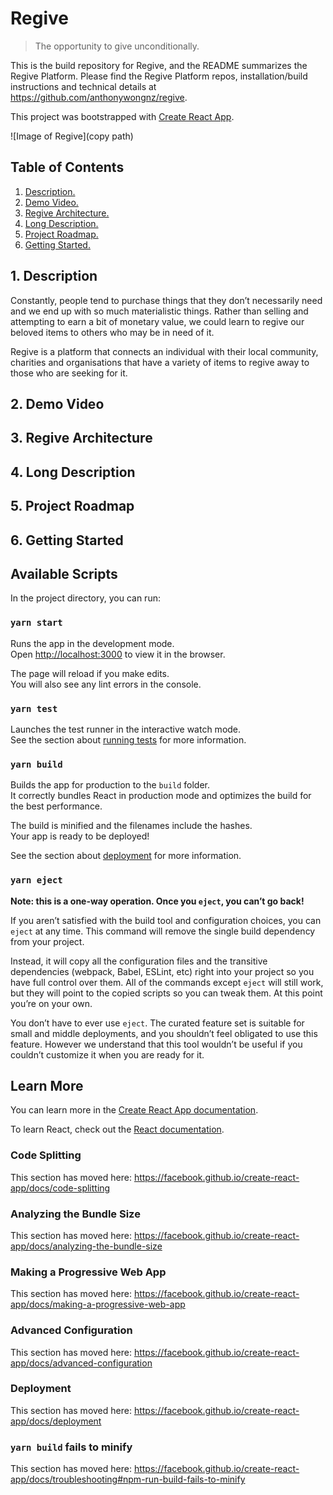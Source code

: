 # Regive
> The opportunity to give unconditionally.

This is the build repository for Regive, and the README summarizes the Regive Platform. Please find the Regive Platform repos, installation/build instructions and technical details at https://github.com/anthonywongnz/regive. 

This project was bootstrapped with [Create React App](https://github.com/facebook/create-react-app).


![Image of Regive](copy path)

## Table of Contents 

1. [ Description. ](#desc)
2. [ Demo Video. ](#video)
3. [ Regive Architecture. ](#architecture)
4. [ Long Description. ](#longdesc)
5. [ Project Roadmap. ](#roadmap)
6. [ Getting Started. ](#started)

<a name="desc"></a>
## 1. Description

Constantly, people tend to purchase things that they don’t necessarily need and we end up with so much materialistic things. Rather than selling and attempting to earn a bit of monetary value, we could learn to regive our beloved items to others who may be in need of it.

Regive is a platform that connects an individual with their local community, charities and organisations that have a variety of items to regive away to those who are seeking for it.

<a name="video"></a>
## 2. Demo Video



<a name="architecture"></a>
## 3. Regive Architecture



<a name="longdesc"></a>
## 4. Long Description


<a name="roadmap"></a>
## 5. Project Roadmap


<a name="started"></a>
## 6. Getting Started

## Available Scripts

In the project directory, you can run:

### `yarn start`

Runs the app in the development mode.<br />
Open [http://localhost:3000](http://localhost:3000) to view it in the browser.

The page will reload if you make edits.<br />
You will also see any lint errors in the console.

### `yarn test`

Launches the test runner in the interactive watch mode.<br />
See the section about [running tests](https://facebook.github.io/create-react-app/docs/running-tests) for more information.

### `yarn build`

Builds the app for production to the `build` folder.<br />
It correctly bundles React in production mode and optimizes the build for the best performance.

The build is minified and the filenames include the hashes.<br />
Your app is ready to be deployed!

See the section about [deployment](https://facebook.github.io/create-react-app/docs/deployment) for more information.

### `yarn eject`

**Note: this is a one-way operation. Once you `eject`, you can’t go back!**

If you aren’t satisfied with the build tool and configuration choices, you can `eject` at any time. This command will remove the single build dependency from your project.

Instead, it will copy all the configuration files and the transitive dependencies (webpack, Babel, ESLint, etc) right into your project so you have full control over them. All of the commands except `eject` will still work, but they will point to the copied scripts so you can tweak them. At this point you’re on your own.

You don’t have to ever use `eject`. The curated feature set is suitable for small and middle deployments, and you shouldn’t feel obligated to use this feature. However we understand that this tool wouldn’t be useful if you couldn’t customize it when you are ready for it.

## Learn More

You can learn more in the [Create React App documentation](https://facebook.github.io/create-react-app/docs/getting-started).

To learn React, check out the [React documentation](https://reactjs.org/).

### Code Splitting

This section has moved here: https://facebook.github.io/create-react-app/docs/code-splitting

### Analyzing the Bundle Size

This section has moved here: https://facebook.github.io/create-react-app/docs/analyzing-the-bundle-size

### Making a Progressive Web App

This section has moved here: https://facebook.github.io/create-react-app/docs/making-a-progressive-web-app

### Advanced Configuration

This section has moved here: https://facebook.github.io/create-react-app/docs/advanced-configuration

### Deployment

This section has moved here: https://facebook.github.io/create-react-app/docs/deployment

### `yarn build` fails to minify

This section has moved here: https://facebook.github.io/create-react-app/docs/troubleshooting#npm-run-build-fails-to-minify
